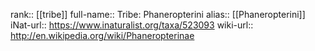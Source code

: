 

rank:: [[tribe]]
full-name:: Tribe: Phaneropterini
alias:: [[Phaneropterini]]
iNat-url:: https://www.inaturalist.org/taxa/523093
wiki-url:: http://en.wikipedia.org/wiki/Phaneropterinae
